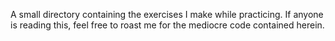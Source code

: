 A small directory containing the exercises I make while practicing. If anyone is reading this, feel free to roast me for the mediocre code contained herein.

